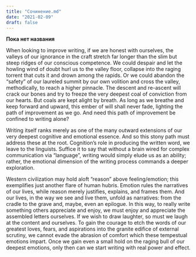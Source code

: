 ```yaml
---
title: "Сочинение.md"
date: "2021-02-09"
draft: false
---
```

**Пока нет названия**

When looking to improve writing, if we are honest with ourselves, the valleys of our ignorance in the craft stretch far longer than the slim but steep ridges of our conscious competence. We could despair and let the howling wind of doubt hurl us to the valley floor, collapse into the raging torrent that cuts it and drown among the rapids. Or we could abandon the “safety” of our laureled summit by our own volition and cross the valley, methodically, to reach a higher pinnacle. The descent and re-ascent will crack our bones and try to freeze the very deepest coal of conviction from our hearts. But coals are kept alight by breath. As long as we breathe and keep forward and upward, this ember of will shall never fade, lighting the path of improvement as we go. And need this path of improvement be confined to writing alone?

Writing itself ranks merely as one of the many outward extensions of our very deepest cognitive and emotional essence. And so this stony path must address these at the root. Cognition’s role in producing the written word, we leave to the linguists. Suffice it to say that without a brain wired for complex communication via “language”, writing would simply elude us as an ability; rather, the emotional dimension of the writing process commands a deeper exploration.

Western civilization may hold aloft “reason” above feeling/emotion; this exemplifies just another flare of human hubris. Emotion rules the narratives of our lives, while reason merely justifies, explains, and frames them. And our lives, in the way we see and live them, unfold as narratives: from the cradle to the grave and, maybe, even an epilogue. In this way, to really write something others appreciate and enjoy, we must enjoy and appreciate the assembled letters ourselves. If we wish to draw laughter, so must we laugh at the content and ourselves. To gain the courage to etch the words of our greatest loves, fears, and aspirations into the granite edifice of external scrutiny, we cannot evade the abrasion of comfort which these tempestual emotions impart.  Once we gain even a small hold on the raging bull of our deepest emotions, only then can we start writing with real power and effect. 

